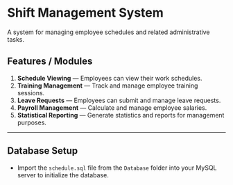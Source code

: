 # Shift Management System

A system for managing employee schedules and related administrative tasks.

## Features / Modules
1. **Schedule Viewing** — Employees can view their work schedules.
2. **Training Management** — Track and manage employee training sessions.
3. **Leave Requests** — Employees can submit and manage leave requests.
4. **Payroll Management** — Calculate and manage employee salaries.
5. **Statistical Reporting** — Generate statistics and reports for management purposes.

---

## Database Setup
- Import the `schedule.sql` file from the `Database` folder into your MySQL server to initialize the database.
